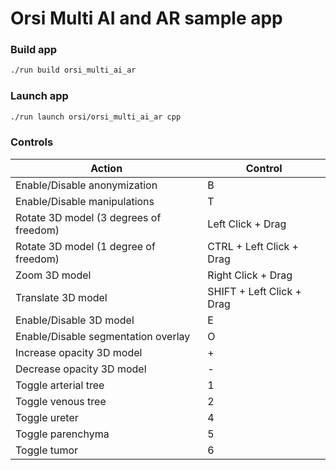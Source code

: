 # Orsi Multi AI and AR sample app




### Build app

```bash
./run build orsi_multi_ai_ar
```

### Launch app

```bash
./run launch orsi/orsi_multi_ai_ar cpp
```

###  Controls

| Action | Control |
| -------- | ------- |
| Enable/Disable anonymization | B |
| Enable/Disable manipulations | T |
| Rotate 3D model (3 degrees of freedom)  | Left Click + Drag |
| Rotate 3D model (1 degree of freedom) | CTRL + Left Click + Drag |
| Zoom 3D model | Right Click + Drag |
| Translate 3D  model | SHIFT + Left Click + Drag |
| Enable/Disable 3D model | E |
| Enable/Disable segmentation overlay | O |
| Increase opacity 3D model | + |
| Decrease opacity 3D model | - |
| Toggle arterial tree | 1 |
| Toggle venous tree | 2 |
| Toggle ureter | 4 |
| Toggle parenchyma | 5 |
| Toggle tumor | 6 |

